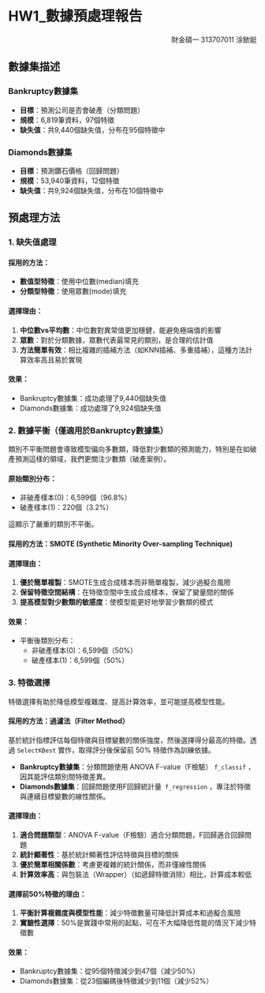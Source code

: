 # HW1_數據預處理報告

<p align="right"> 財金碩一 313707011 涂銥娗 </p>

## 數據集描述

### Bankruptcy數據集
- **目標**：預測公司是否會破產（分類問題）
- **規模**：6,819筆資料，97個特徵
- **缺失值**：共9,440個缺失值，分布在95個特徵中

### Diamonds數據集
- **目標**：預測鑽石價格（回歸問題）
- **規模**：53,940筆資料，12個特徵
- **缺失值**：共9,924個缺失值，分布在10個特徵中

## 預處理方法

### 1. 缺失值處理

#### 採用的方法：
- **數值型特徵**：使用中位數(median)填充
- **分類型特徵**：使用眾數(mode)填充

#### 選擇理由：
1. **中位數vs平均數**：中位數對異常值更加穩健，能避免極端值的影響
2. **眾數**：對於分類數據，眾數代表最常見的類別，是合理的估計值
3. **方法簡單有效**：相比複雜的插補方法（如KNN插補、多重插補），這種方法計算效率高且易於實現

#### 效果：
- Bankruptcy數據集：成功處理了9,440個缺失值
- Diamonds數據集：成功處理了9,924個缺失值

### 2. 數據平衡（僅適用於Bankruptcy數據集）

類別不平衡問題會導致模型偏向多數類，降低對少數類的預測能力，特別是在如破產預測這樣的領域，我們更關注少數類（破產案例）。

#### 原始類別分布：
- 非破產樣本(0)：6,599個（96.8%）
- 破產樣本(1)：220個（3.2%）

這顯示了嚴重的類別不平衡。

#### 採用的方法：SMOTE (Synthetic Minority Over-sampling Technique)

#### 選擇理由：
1. **優於簡單複製**：SMOTE生成合成樣本而非簡單複製，減少過擬合風險
2. **保留特徵空間結構**：在特徵空間中生成合成樣本，保留了變量間的關係
3. **提高模型對少數類的敏感度**：使模型能更好地學習少數類的模式

#### 效果：
- 平衡後類別分布：
  - 非破產樣本(0)：6,599個（50%）
  - 破產樣本(1)：6,599個（50%）

### 3. 特徵選擇

特徵選擇有助於降低模型複雜度、提高計算效率，並可能提高模型性能。

#### 採用的方法：過濾法（Filter Method）
基於統計指標評估每個特徵與目標變數的關係強度，然後選擇得分最高的特徵。透過 `SelectKBest` 實作，取得評分後保留前 50% 特徵作為訓練依據。
- **Bankruptcy數據集**：分類問題使用 ANOVA F-value（F檢驗） `f_classif` ，因其能評估類別間特徵差異。
- **Diamonds數據集**：回歸問題使用F回歸統計量` f_regression` ，專注於特徵與連續目標變數的線性關係。

#### 選擇理由：
1. **適合問題類型**：ANOVA F-value（F檢驗）適合分類問題，F回歸適合回歸問題
2. **統計顯著性**：基於統計顯著性評估特徵與目標的關係
3. **優於簡單相關係數**：考慮更複雜的統計關係，而非僅線性關係
4. **計算效率高**：與包裝法（Wrapper）（如遞歸特徵消除）相比，計算成本較低

#### 選擇前50%特徵的理由：
1. **平衡計算複雜度與模型性能**：減少特徵數量可降低計算成本和過擬合風險
2. **實驗性選擇**：50%是實踐中常用的起點，可在不大幅降低性能的情況下減少特徵數

#### 效果：
- Bankruptcy數據集：從95個特徵減少到47個（減少50%）
- Diamonds數據集：從23個編碼後特徵減少到11個（減少52%）

